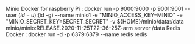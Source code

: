 Minio 
    Docker for raspberry Pi : docker run -p 9000:9000 -p 9001:9001 --user $(id -u):$(id -g) --name minio1 -e "MINIO_ACCESS_KEY=MINIO" -e "MINIO_SECRET_KEY=SECRET_SECRET" -v ${HOME}/minio/data:/data minio/minio:RELEASE.2020-11-25T22-36-25Z-arm server /data
Redis
    Docker : docker run -d -p 6379:6379 --name redis redis
